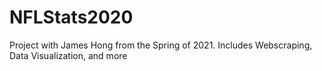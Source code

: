 # NFLStats2020
Project with James Hong from the Spring of 2021. Includes Webscraping, Data Visualization, and more
